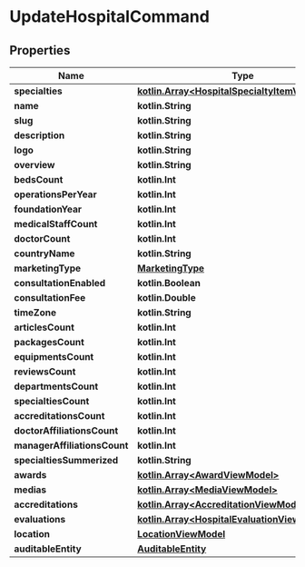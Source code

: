 
# UpdateHospitalCommand

## Properties
Name | Type | Description | Notes
------------ | ------------- | ------------- | -------------
**specialties** | [**kotlin.Array&lt;HospitalSpecialtyItemViewModel&gt;**](HospitalSpecialtyItemViewModel.md) |  |  [optional]
**name** | **kotlin.String** |  |  [optional]
**slug** | **kotlin.String** |  |  [optional]
**description** | **kotlin.String** |  |  [optional]
**logo** | **kotlin.String** |  |  [optional]
**overview** | **kotlin.String** |  |  [optional]
**bedsCount** | **kotlin.Int** |  |  [optional]
**operationsPerYear** | **kotlin.Int** |  |  [optional]
**foundationYear** | **kotlin.Int** |  |  [optional]
**medicalStaffCount** | **kotlin.Int** |  |  [optional]
**doctorCount** | **kotlin.Int** |  |  [optional]
**countryName** | **kotlin.String** |  |  [optional]
**marketingType** | [**MarketingType**](MarketingType.md) |  |  [optional]
**consultationEnabled** | **kotlin.Boolean** |  |  [optional]
**consultationFee** | **kotlin.Double** |  |  [optional]
**timeZone** | **kotlin.String** |  |  [optional]
**articlesCount** | **kotlin.Int** |  |  [optional]
**packagesCount** | **kotlin.Int** |  |  [optional]
**equipmentsCount** | **kotlin.Int** |  |  [optional]
**reviewsCount** | **kotlin.Int** |  |  [optional]
**departmentsCount** | **kotlin.Int** |  |  [optional]
**specialtiesCount** | **kotlin.Int** |  |  [optional]
**accreditationsCount** | **kotlin.Int** |  |  [optional]
**doctorAffiliationsCount** | **kotlin.Int** |  |  [optional]
**managerAffiliationsCount** | **kotlin.Int** |  |  [optional]
**specialtiesSummerized** | **kotlin.String** |  |  [optional]
**awards** | [**kotlin.Array&lt;AwardViewModel&gt;**](AwardViewModel.md) |  |  [optional]
**medias** | [**kotlin.Array&lt;MediaViewModel&gt;**](MediaViewModel.md) |  |  [optional]
**accreditations** | [**kotlin.Array&lt;AccreditationViewModel&gt;**](AccreditationViewModel.md) |  |  [optional]
**evaluations** | [**kotlin.Array&lt;HospitalEvaluationViewModel&gt;**](HospitalEvaluationViewModel.md) |  |  [optional]
**location** | [**LocationViewModel**](LocationViewModel.md) |  |  [optional]
**auditableEntity** | [**AuditableEntity**](AuditableEntity.md) |  |  [optional]



